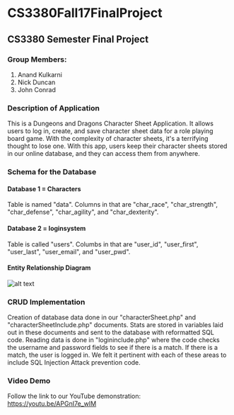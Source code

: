 # CS3380Fall17FinalProject
## CS3380 Semester Final Project

### Group Members:
1. Anand Kulkarni
2. Nick Duncan
3. John Conrad

### Description of Application
This is a Dungeons and Dragons Character Sheet Application. It allows users to log in, create, and save character sheet data for a role playing board game. With the complexity of character sheets, it's a terrifying thought to lose one. With this app, users keep their character sheets stored in our online database, and they can access them from anywhere.

### Schema for the Database
#### Database 1 = Characters
Table is named "data". Columns in that are "char_race", "char_strength", "char_defense", "char_agility", and "char_dexterity".
#### Database 2 = loginsystem
Table is called "users". Columbs in that are "user_id", "user_first", "user_last", "user_email", and "user_pwd".

#### Entity Relationship Diagram
![alt text](http://ec2-54-174-89-40.compute-1.amazonaws.com/Tables.png)

### CRUD Implementation
Creation of database data done in our "characterSheet.php" and "characterSheetInclude.php" documents. Stats are stored in variables laid out in these documents and sent to the database with reformatted SQL code. Reading data is done in "logininclude.php" where the code checks the username and password fields to see if there is a match. If there is a match, the user is logged in. We felt it pertinent with each of these areas to include SQL Injection Attack prevention code.

### Video Demo
Follow the link to our YouTube demonstration: https://youtu.be/APGnI7e_wIM
